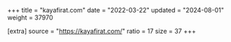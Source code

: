 +++
title = "kayafirat.com"
date = "2022-03-22"
updated = "2024-08-01"
weight = 37970

[extra]
source = "https://kayafirat.com/"
ratio = 17
size = 37
+++
